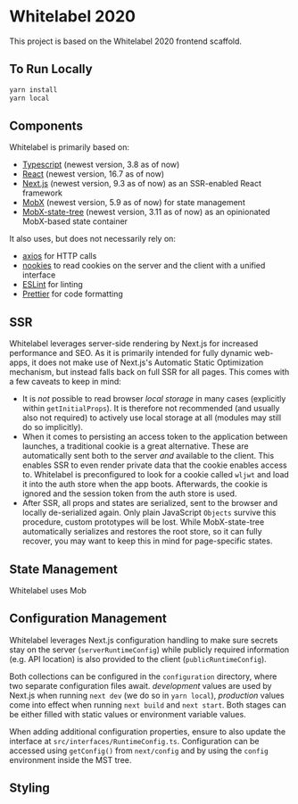 # Whitelabel 2020

This project is based on the Whitelabel 2020 frontend scaffold. 

## To Run Locally
```bash
yarn install
yarn local
```

## Components
Whitelabel is primarily based on:
* [Typescript](https://www.typescriptlang.org) (newest version, 3.8 as of now)
* [React](https://reactjs.org) (newest version, 16.7 as of now)
* [Next.js](https://nextjs.org) (newest version, 9.3 as of now) as an SSR-enabled React framework
* [MobX](https://mobx.js.org) (newest version, 5.9 as of now) for state management
* [MobX-state-tree](https://mobx-state-tree.js.org) (newest version, 3.11 as of now) as an opinionated MobX-based state container

It also uses, but does not necessarily rely on:
* [axios](https://github.com/axios/axios) for HTTP calls
* [nookies](https://github.com/maticzav/nookies) to read cookies on the server and the client with a unified interface
* [ESLint](https://eslint.org) for linting
* [Prettier](https://prettier.io) for code formatting

## SSR
Whitelabel leverages server-side rendering by Next.js for increased performance and SEO. As it is primarily intended for fully dynamic web-apps, it does not make use of Next.js's Automatic Static Optimization mechanism, but instead falls back on full SSR for all pages. This comes with a few caveats to keep in mind:

* It is _not_ possible to read browser _local storage_ in many cases (explicitly within `getInitialProps`). It is therefore not recommended (and usually also not required) to actively use local storage at all (modules may still do so implicitly). 
* When it comes to persisting an access token to the application between launches, a traditional cookie is a great alternative. These are automatically sent both to the server _and_ available to the client. This enables SSR to even render private data that the cookie enables access to. Whitelabel is preconfigured to look for a cookie called `wljwt` and load it into the auth store when the app boots. Afterwards, the cookie is ignored and the session token from the auth store is used.
* After SSR, all props and states are serialized, sent to the browser and locally de-serialized again. Only plain JavaScript `Objects` survive this procedure, custom prototypes will be lost. While MobX-state-tree automatically serializes and restores the root store, so it can fully recover, you may want to keep this in mind for page-specific states. 

## State Management
Whitelabel uses Mob

## Configuration Management
Whitelabel leverages Next.js configuration handling to make sure secrets stay on the server (`serverRuntimeConfig`) while publicly required information (e.g. API location) is also provided to the client (`publicRuntimeConfig`). 

Both collections can be configured in the `configuration` directory, where two separate configuration files await. _development_ values are used by Next.js when running `next dev` (we do so in `yarn local`), _production_ values come into effect when running `next build` and `next start`. Both stages can be either filled with static values or environment variable values.

When adding additional configuration properties, ensure to also update the interface at `src/interfaces/RuntimeConfig.ts`. Configuration can be accessed using `getConfig()` from `next/config` and by using the `config` environment inside the MST tree.

## Styling
